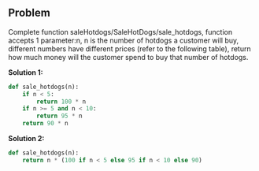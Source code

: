 ## Problem

Complete function saleHotdogs/SaleHotDogs/sale_hotdogs, function accepts 1 parameter:n, n is the number of hotdogs a customer will buy, different numbers have different prices (refer to the following table), return how much money will the customer spend to buy that number of hotdogs.

**Solution 1:**

```python
def sale_hotdogs(n):
    if n < 5:
        return 100 * n
    if n >= 5 and n < 10:
        return 95 * n
    return 90 * n
```

**Solution 2:**

```python
def sale_hotdogs(n):
    return n * (100 if n < 5 else 95 if n < 10 else 90)
```
